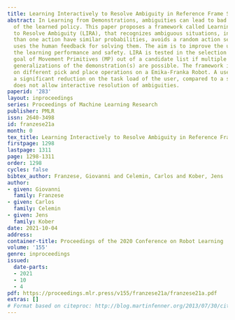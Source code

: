 ```yaml
---
title: Learning Interactively to Resolve Ambiguity in Reference Frame Selection
abstract: In Learning from Demonstrations, ambiguities can lead to bad generalization
  of the learned policy. This paper proposes a framework called Learning Interactively
  to Resolve Ambiguity (LIRA), that recognizes ambiguous situations, in which more
  than one action have similar probabilities, avoids a random action selection, and
  uses the human feedback for solving them. The aim is to improve the user experience,
  the learning performance and safety. LIRA is tested in the selection of the right
  goal of Movement Primitives (MP) out of a candidate list if multiple contradictory
  generalizations of the demonstration(s) are possible. The framework is validated
  on different pick and place operations on a Emika-Franka Robot. A user study showed
  a significant reduction on the task load of the user, compared to a system that
  does not allow interactive resolution of ambiguities.
paperid: '283'
layout: inproceedings
series: Proceedings of Machine Learning Research
publisher: PMLR
issn: 2640-3498
id: franzese21a
month: 0
tex_title: Learning Interactively to Resolve Ambiguity in Reference Frame Selection
firstpage: 1298
lastpage: 1311
page: 1298-1311
order: 1298
cycles: false
bibtex_author: Franzese, Giovanni and Celemin, Carlos and Kober, Jens
author:
- given: Giovanni
  family: Franzese
- given: Carlos
  family: Celemin
- given: Jens
  family: Kober
date: 2021-10-04
address:
container-title: Proceedings of the 2020 Conference on Robot Learning
volume: '155'
genre: inproceedings
issued:
  date-parts:
  - 2021
  - 10
  - 4
pdf: https://proceedings.mlr.press/v155/franzese21a/franzese21a.pdf
extras: []
# Format based on citeproc: http://blog.martinfenner.org/2013/07/30/citeproc-yaml-for-bibliographies/
---
```

